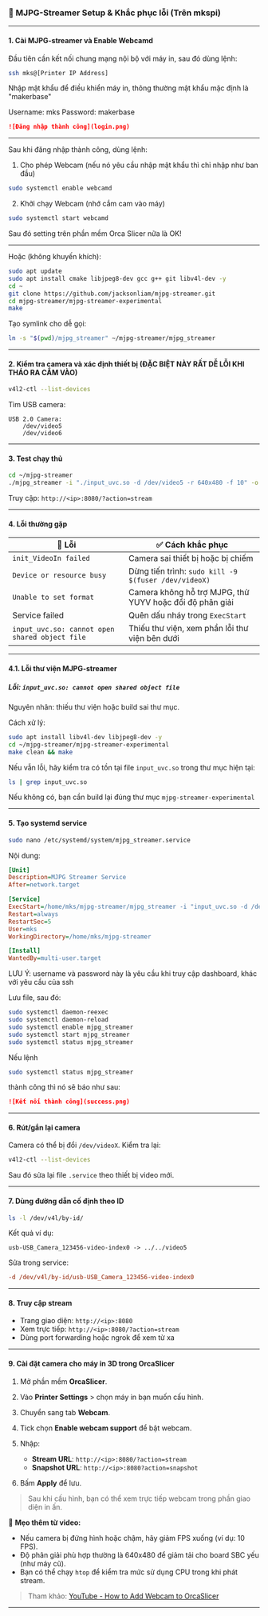### 📸 MJPG-Streamer Setup & Khắc phục lỗi (Trên mkspi)

---

#### 1. Cài MJPG-streamer và Enable Webcamd

Đầu tiên cần kết nối chung mạng nội bộ với máy in, sau đó dùng lệnh:

```bash
ssh mks@[Printer IP Address]
```

Nhập mật khẩu để điều khiển máy in, thông thường mật khẩu mặc định là "makerbase"

Username: mks
Password: makerbase

```md
![Đăng nhập thành công](login.png)
```

---

Sau khi đăng nhập thành công, dùng lệnh:

1. Cho phép Webcam (nếu nó yêu cầu nhập mật khẩu thì chỉ nhập như ban đầu)

```bash
sudo systemctl enable webcamd
```

2. Khởi chạy Webcam (nhớ cắm cam vào máy)

```bash
sudo systemctl start webcamd
```

Sau đó setting trên phần mềm Orca Slicer nữa là OK!

---

Hoặc (không khuyến khích):

```bash
sudo apt update
sudo apt install cmake libjpeg8-dev gcc g++ git libv4l-dev -y
cd ~
git clone https://github.com/jacksonliam/mjpg-streamer.git
cd mjpg-streamer/mjpg-streamer-experimental
make
```

Tạo symlink cho dễ gọi:

```bash
ln -s "$(pwd)/mjpg_streamer" ~/mjpg-streamer/mjpg_streamer
```

---

#### 2. Kiểm tra camera và xác định thiết bị (ĐẶC BIỆT NÀY RẤT DỄ LỖI KHI THÁO RA CẮM VÀO)

```bash
v4l2-ctl --list-devices
```

Tìm USB camera:

```
USB 2.0 Camera:
    /dev/video5
    /dev/video6
```

---

#### 3. Test chạy thủ

```bash
cd ~/mjpg-streamer
./mjpg_streamer -i "./input_uvc.so -d /dev/video5 -r 640x480 -f 10" -o "./output_http.so -p 8080 -w ./www"
```

Truy cập:
 `http://<ip>:8080/?action=stream`

---

#### 4. Lỗi thường gặp

| 🔧 Lỗi                                         | ✅ Cách khắc phục                                         |
| ---------------------------------------------- | -------------------------------------------------------- |
| `init_VideoIn failed`                          | Camera sai thiết bị hoặc bị chiếm                        |
| `Device or resource busy`                      | Dừng tiến trình: `sudo kill -9 $(fuser /dev/videoX)`     |
| `Unable to set format`                         | Camera không hỗ trợ MJPG, thử YUYV hoặc đổi độ phân giải |
| Service failed                                 | Quên dấu nháy trong `ExecStart`                          |
| `input_uvc.so: cannot open shared object file` | Thiếu thư viện, xem phần lỗi thư viện bên dưới           |

---

#### 4.1. Lỗi thư viện MJPG-streamer

##### Lỗi: `input_uvc.so: cannot open shared object file`

Nguyên nhân: thiếu thư viện hoặc build sai thư mục.

Cách xử lý:

```bash
sudo apt install libv4l-dev libjpeg8-dev -y
cd ~/mjpg-streamer/mjpg-streamer-experimental
make clean && make
```

Nếu vẫn lỗi, hãy kiểm tra có tồn tại file `input_uvc.so` trong thư mục hiện tại:

```bash
ls | grep input_uvc.so
```

Nếu không có, bạn cần build lại đúng thư mục `mjpg-streamer-experimental`

---

#### 5. Tạo systemd service

```bash
sudo nano /etc/systemd/system/mjpg_streamer.service
```

Nội dung:

```ini
[Unit]
Description=MJPG Streamer Service
After=network.target

[Service]
ExecStart=/home/mks/mjpg-streamer/mjpg_streamer -i "input_uvc.so -d /dev/video5 -r 640x480 -f 10" -o "output_http.so -p 8080 -w /home/mks/mjpg-streamer/www -c username:password"
Restart=always
RestartSec=5
User=mks
WorkingDirectory=/home/mks/mjpg-streamer

[Install]
WantedBy=multi-user.target
```

LƯU Ý: username và password này là yêu cầu khi truy cập dashboard, khác với yêu cầu của ssh

Lưu file, sau đó:

```bash
sudo systemctl daemon-reexec
sudo systemctl daemon-reload
sudo systemctl enable mjpg_streamer
sudo systemctl start mjpg_streamer
sudo systemctl status mjpg_streamer
```

Nếu lệnh

```bash
sudo systemctl status mjpg_streamer
```

thành công thì nó sẽ báo như sau:

```md
![Kết nối thành công](success.png)
```

---

#### 6. Rút/gắn lại camera

Camera có thể bị đổi `/dev/videoX`. Kiểm tra lại:

```bash
v4l2-ctl --list-devices
```

Sau đó sửa lại file `.service` theo thiết bị video mới.

---

#### 7. Dùng đường dẫn cố định theo ID

```bash
ls -l /dev/v4l/by-id/
```

Kết quả ví dụ:

```
usb-USB_Camera_123456-video-index0 -> ../../video5
```

Sửa trong service:

```ini
-d /dev/v4l/by-id/usb-USB_Camera_123456-video-index0
```

---

#### 8. Truy cập stream

* Trang giao diện: `http://<ip>:8080`
* Xem trực tiếp: `http://<ip>:8080/?action=stream`
* Dùng port forwarding hoặc ngrok để xem từ xa

---

#### 9. Cài đặt camera cho máy in 3D trong OrcaSlicer

1. Mở phần mềm **OrcaSlicer**.
2. Vào **Printer Settings** > chọn máy in bạn muốn cấu hình.
3. Chuyển sang tab **Webcam**.
4. Tick chọn **Enable webcam support** để bật webcam.
5. Nhập:

   * **Stream URL**: `http://<ip>:8080/?action=stream`
   * **Snapshot URL**: `http://<ip>:8080?action=snapshot`
6. Bấm **Apply** để lưu.

> Sau khi cấu hình, bạn có thể xem trực tiếp webcam trong phần giao diện in ấn.

📌 **Mẹo thêm từ video:**

* Nếu camera bị đứng hình hoặc chậm, hãy giảm FPS xuống (ví dụ: 10 FPS).
* Độ phân giải phù hợp thường là 640x480 để giảm tải cho board SBC yếu (như máy cũ).
* Bạn có thể chạy `htop` để kiểm tra mức sử dụng CPU trong khi phát stream.

> Tham khảo: [YouTube - How to Add Webcam to OrcaSlicer](https://www.youtube.com/watch?v=zRJhH6yqNMo&list=WL&index=1)

---
